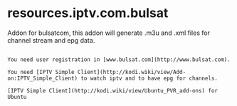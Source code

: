 # resources.iptv.com.bulsat
Addon for bulsatcom, this addon will generate .m3u and .xml files for channel stream and epg data.
```

You need user registration in [www.bulsat.com](http://www.bulsat.com).

You need [IPTV Simple Client](http://kodi.wiki/view/Add-on:IPTV_Simple_Client) to watch iptv and to have epg for channels.

[IPTV Simple Client](http://kodi.wiki/view/Ubuntu_PVR_add-ons) for Ubuntu
